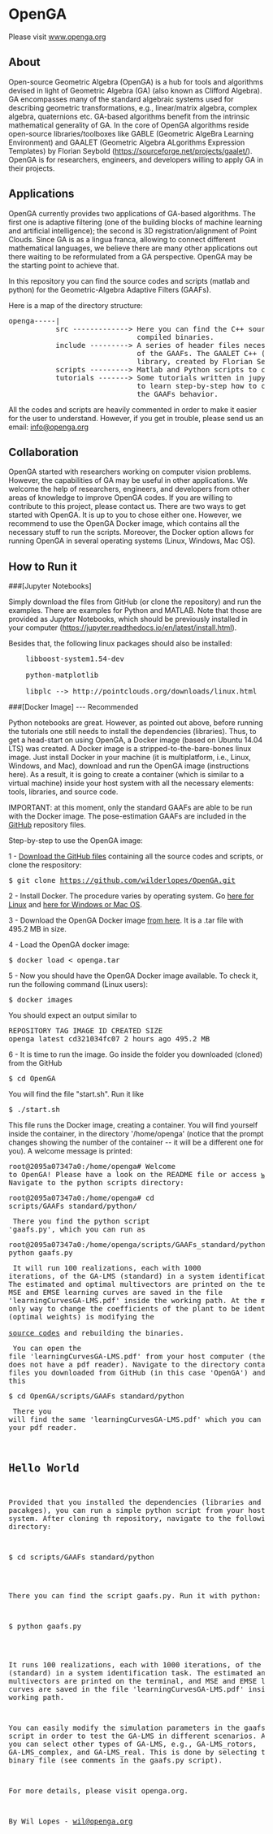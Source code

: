 # OpenGA

Please visit www.openga.org

## About 
Open-source Geometric Algebra (OpenGA) is a hub for tools and algorithms devised in light of Geometric Algebra (GA) (also known as Clifford Algebra). GA encompasses many of the standard algebraic systems used for describing geometric transformations, e.g., linear/matrix algebra, complex algebra, quaternions etc. GA-based algorithms benefit from the intrinsic mathematical generality of GA. In the core of OpenGA algorithms reside open-source libraries/toolboxes like GABLE (Geometric AlgeBra Learning Environment) and GAALET (Geometric Algebra ALgorithms Expression Templates) by Florian Seybold (https://sourceforge.net/projects/gaalet/). OpenGA is for researchers, engineers, and developers willing to apply GA in their projects. 

## Applications
OpenGA currently provides two applications of GA-based algorithms. The first one is adaptive filtering (one of the building blocks of machine learning and artificial intelligence); the second is 3D registration/alignment of Point Clouds. Since GA is as a lingua franca, allowing to connect different mathematical languages, we believe there are many other applications out there waiting to be reformulated from a GA perspective. OpenGA may be the starting point to achieve that. 

In this repository you can find the source codes and scripts (matlab and python)
for the Geometric-Algebra Adaptive Filters (GAAFs).

Here is a map of the directory structure:
<pre>
openga-----|
           src -------------> Here you can find the C++ source codes for the GAAFs and
                              compiled binaries.
           include ---------> A series of header files necessary for the compilation
                              of the GAAFs. The GAALET C++ (http://gaalet.sourceforge.net/)
                              library, created by Florian Seybold, is stored here.
           scripts ---------> Matlab and Python scripts to call the binaries and run simulations.
           tutorials -------> Some tutorials written in jupyter nootebook. They are useful
                              to learn step-by-step how to call the binaries and understand
                              the GAAFs behavior.
</pre>
All the codes and scripts are heavily commented in order to make it easier for the user to understand.
However, if you get in trouble, please send us an email: info@openga.org

## Collaboration
OpenGA started with researchers working on computer vision problems. However, the capabilities of GA may be useful in other applications. We welcome the help of researchers, engineers, and developers from other areas of knowledge to improve OpenGA codes. If you are willing to contribute to this project, please contact us. 
There are two ways to get started with OpenGA. It is up to you to chose either one. However, we recommend to use the OpenGA Docker image, which contains all the necessary stuff to run the scripts. Moreover, the Docker option allows for running OpenGA in several operating systems (Linux, Windows, Mac OS).

## How to Run it

###[Jupyter Notebooks]

Simply download the files from GitHub (or clone the repository) and run the examples. There are examples for Python and MATLAB. Note that those are provided as Jupyter Notebooks, which should be previously installed in your computer (https://jupyter.readthedocs.io/en/latest/install.html).

Besides that, the following linux packages should also be installed:   
<pre>
    libboost-system1.54-dev
    
    python-matplotlib
    
    libplc --> http://pointclouds.org/downloads/linux.html
</pre>

###[Docker Image] --- Recommended

Python notebooks are great. However, as pointed out above, before running the tutorials one still needs to install the dependencies (libraries). Thus, to get a head-start on using OpenGA, a Docker image (based on Ubuntu 14.04 LTS) was created. A Docker image is a stripped-to-the-bare-bones linux image. Just install Docker in your machine (it is multiplatform, i.e., Linux, Windows, and Mac), download and run the OpenGA image (instructions here). As a result, it is going to create a container (which is similar to a virtual machine) inside your host system with all the necessary elements: tools, libraries, and source code.

IMPORTANT: at this moment, only the standard GAAFs are able to be run with the Docker image. The pose-estimation GAAFs are included in the
<a href="https://github.com/wilderlopes/OpenGA/tree/master/scripts/GAAFs_poseEstimation">
GitHub</a> repository files.   

Step-by-step to use the OpenGA image:
                  <p></p>
                  1 - <a target="_blank" href="https://github.com/wilderlopes/OpenGA">Download the GitHub files</a>
                  containing all the source codes and scripts, or clone the respository:
                  <pre>$ git clone https://github.com/wilderlopes/OpenGA.git</pre>
                  <p></p>
                  2 - Install Docker.
                  The procedure varies by operating system. Go <a target="_blank" href="https://docs.docker.com/linux/">
                  here for Linux</a> and <a target="_blank" href="https://www.docker.com/products/docker-toolbox">here for Windows or Mac OS</a>.
                  <p></p>
                  3 - Download the OpenGA Docker image <a target="_blank" href="files/openga.tar">from here</a>.
                  It is a .tar file with 495.2 MB in size.
                  <p></p>
                  4 - Load the OpenGA docker image:
                  <p></p>
                  <pre>$ docker load < openga.tar</pre>
                  <p></p>
                  5 - Now you should have the OpenGA Docker image available. To check it, run
                  the following command (Linux users):
                  <pre>$ docker images</pre>
                  You should expect an output similar to
                  <pre>REPOSITORY          TAG                 IMAGE ID            CREATED             SIZE
openga              latest              cd321034fc07        2 hours ago         495.2 MB</pre>
                  <p></p>
                  6 - It is time to run the image. Go inside the folder you downloaded (cloned) from the GitHub
                  <pre>$ cd OpenGA</pre>
                  You will find the file "start.sh". Run it like
                  <pre>$ ./start.sh </pre>
                  This file runs the Docker image, creating a container. You will find yourself
                  inside the container, in the directory '/home/openga' (notice that the prompt changes showing
                  the number of the container -- it will be a different one for you). A welcome message is printed:
                  <pre>root@2095a07347a0:/home/openga# Welcome to OpenGA! Please have a look on the README file or access www.openga.org.</pre>
                  Navigate to the python scripts directory:
                  <pre>root@2095a07347a0:/home/openga# cd scripts/GAAFs_standard/python/</pre>
                  There you find the python script 'gaafs.py', which you can run as
                  <pre>root@2095a07347a0:/home/openga/scripts/GAAFs_standard/python# python gaafs.py</pre>
                  It will run 100 realizations, each with 1000 iterations, of the GA-LMS (standard) in a
                  system identification task. The estimated and optimal multivectors are printed on the
                  terminal, and MSE and EMSE learning curves are saved in the file 'learningCurvesGA-LMS.pdf'
                  inside the working path. At the moment, the only way to change the coefficients of the plant to be identified (optimal weights)
                  is modifying the <a target="_blank" href="https://github.com/wilderlopes/OpenGA/tree/master/src/GAAFs_standard">
                  source codes</a> and rebuilding the binaries. 
                  <p></p>
                  You can open the file 'learningCurvesGA-LMS.pdf' from your host computer (the container
                  does not have a pdf reader). Navigate
                  to the directory containing the files you downloaded from GitHub (in this case 'OpenGA') and
                  do like this
                  <pre>$ cd OpenGA/scripts/GAAFs_standard/python </pre>
                  There you will find the same 'learningCurvesGA-LMS.pdf' which you can open with
                  your pdf reader.

## Hello World 
Provided that you installed the dependencies (libraries and pacakges), you can run a simple python script from your host Linux system. After cloning th repository, navigate to the following directory:
<pre>$ cd scripts/GAAFs_standard/python</pre>

There you can find the script gaafs.py. Run it with python:

<pre>$ python gaafs.py</pre>

It runs 100 realizations, each with 1000 iterations, of the GA-LMS (standard) in a
system identification task. The estimated and optimal multivectors are printed on the
terminal, and MSE and EMSE learning curves are saved in the file 'learningCurvesGA-LMS.pdf'
inside the working path.

You can easily modify the simulation parameters in the gaafs.py script in order
to test the GA-LMS in different scenarios. Additionally, you can select other
types of GA-LMS, e.g., GA-LMS_rotors, GA-LMS_complex, and GA-LMS_real. This is
done by selecting the proper binary file (see comments in the gaafs.py script).

For more details, please visit openga.org.


By Wil Lopes - wil@openga.org

